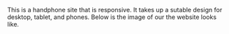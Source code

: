 This is a handphone site that is responsive. It takes up a sutable design for desktop, tablet, and phones. Below is the image of our the website looks like.
